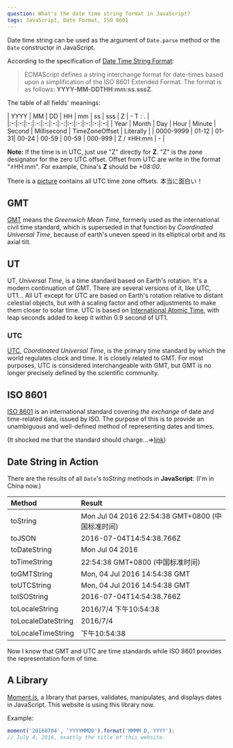 ```yaml
---
question: What's the date time string format in JavaScript?
tags: JavaScript, Date Format, ISO 8601
---
```


Date time string can be used as the argument of `Date.parse` method or the `Date` constructor in JavaScript.

According to the specification of [Date Time String Format](http://www.ecma-international.org/ecma-262/6.0/index.html#sec-date-time-string-format):

> ECMAScript defines a string interchange format for date-times based upon a simplification of the ISO 8601 Extended Format. The format is as follows: **YYYY-MM-DDTHH:mm:ss.sssZ**.

The table of all fields' meanings:

| YYYY | MM | DD | HH | mm | ss | sss | Z | - T : . |
|:-:|:-:|:-:|:-:|:-:|:-:|:-:|:-:|:-:|:-:|:-:|:-:|
| Year | Month | Day | Hour | Minute | Second | Millisecond | TimeZoneOffset | Literally |
| 0000-9999 | 01-12 | 01-31| 00-24 | 00-59 | 00-59 | 000-999 | Z / ±HH:mm | - |

**Note:** If the time is in UTC, just use "Z" directly for **Z**. "Z" is the zone designator for the zero UTC offset. Offset from UTC are write in the format "±HH:mm". For example, China's **Z** should be *+08:00*.

There is a [picture](https://upload.wikimedia.org/wikipedia/commons/e/e8/Standard_World_Time_Zones.png) contains all UTC time zone offsets. 本当に面白い！

## GMT

[GMT](https://en.wikipedia.org/wiki/Greenwich_Mean_Time) means the *Greenwich Mean Time*, formerly used as the international civil time standard, which is superseded in that function by *Coordinated Universal Time*, because of earth's uneven speed in its elliptical orbit and its axial tilt.

## UT

UT, *Universal Time*, is a time standard based on Earth's rotation. It's a modern continuation of GMT. There are several versions of it, like UTC, UT1... All UT except for UTC are based on Earth's rotation relative to distant celestial objects, but with a scaling factor and other adjustments to make them closer to solar time. UTC is based on [International Atomic Time](https://en.wikipedia.org/wiki/International_Atomic_Time), with leap seconds added to keep it within 0.9 second of UT1.

### UTC

[UTC](https://en.wikipedia.org/wiki/Coordinated_Universal_Time), *Coordinated Universal Time*, is the primary time standard by which the world regulates clock and time. It is closely related to GMT. For most purposes, UTC is considered interchangeable with GMT, but GMT is no longer precisely defined by the scientific community.

## ISO 8601

[ISO 8601](https://en.wikipedia.org/wiki/ISO_8601) is an international standard covering *the exchange* of date and time-related data, issued by ISO. The purpose of this is to provide an unambiguous and well-defined method of representing dates and times.

(It shocked me that the standard should charge...=>[link](http://www.iso.org/iso/home/standards/iso8601.htm))

## Date String in Action

There are the results of all `Date`'s *toString* methods in **JavaScript**: (I'm in China now.)

| Method | Result |
|:-|:-|
| toString | Mon Jul 04 2016 22:54:38 GMT+0800 (中国标准时间) |
| toJSON | 2016-07-04T14:54:38.766Z |
| toDateString | Mon Jul 04 2016 |
| toTimeString | 22:54:38 GMT+0800 (中国标准时间) |
| toGMTString | Mon, 04 Jul 2016 14:54:38 GMT |
| toUTCString | Mon, 04 Jul 2016 14:54:38 GMT |
| toISOString | 2016-07-04T14:54:38.766Z |
| toLocaleString | 2016/7/4 下午10:54:38 |
| toLocaleDateString | 2016/7/4 |
| toLocaleTimeString | 下午10:54:38 |

Now I know that GMT and UTC are time standards while ISO 8601 provides the representation form of time.

## A Library

[Moment.js](http://momentjs.com/), a library that parses, validates, manipulates, and displays dates in JavaScript. This website is using this library now.

Example:

```javascript
moment('20160704', 'YYYYMMDD').format('MMMM D, YYYY');
// July 4, 2016, exactly the title of this website.
```

